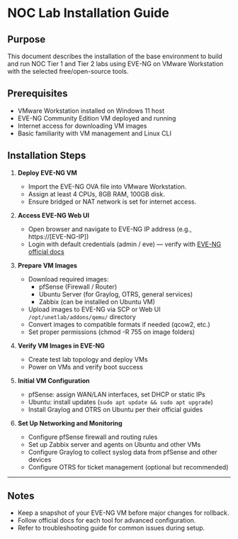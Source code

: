 # NOC Lab Installation Guide

## Purpose
This document describes the installation of the base environment to build and run NOC Tier 1 and Tier 2 labs using EVE-NG on VMware Workstation with the selected free/open-source tools.

## Prerequisites
- VMware Workstation installed on Windows 11 host  
- EVE-NG Community Edition VM deployed and running  
- Internet access for downloading VM images  
- Basic familiarity with VM management and Linux CLI  

## Installation Steps

1. **Deploy EVE-NG VM**  
   - Import the EVE-NG OVA file into VMware Workstation.  
   - Assign at least 4 CPUs, 8GB RAM, 100GB disk.  
   - Ensure bridged or NAT network is set for internet access.  

2. **Access EVE-NG Web UI**  
   - Open browser and navigate to EVE-NG IP address (e.g., https://[EVE-NG-IP])  
   - Login with default credentials (admin / eve) — verify with [EVE-NG official docs](https://www.eve-ng.net/documentation)  

3. **Prepare VM Images**  
   - Download required images:  
     - pfSense (Firewall / Router)  
     - Ubuntu Server (for Graylog, OTRS, general services)  
     - Zabbix (can be installed on Ubuntu VM)  
   - Upload images to EVE-NG via SCP or Web UI `/opt/unetlab/addons/qemu/` directory  
   - Convert images to compatible formats if needed (qcow2, etc.)  
   - Set proper permissions (chmod -R 755 on image folders)  

4. **Verify VM Images in EVE-NG**  
   - Create test lab topology and deploy VMs  
   - Power on VMs and verify boot success  

5. **Initial VM Configuration**  
   - pfSense: assign WAN/LAN interfaces, set DHCP or static IPs  
   - Ubuntu: install updates (`sudo apt update && sudo apt upgrade`)  
   - Install Graylog and OTRS on Ubuntu per their official guides  

6. **Set Up Networking and Monitoring**  
   - Configure pfSense firewall and routing rules  
   - Set up Zabbix server and agents on Ubuntu and other VMs  
   - Configure Graylog to collect syslog data from pfSense and other devices  
   - Configure OTRS for ticket management (optional but recommended)  

---

## Notes  
- Keep a snapshot of your EVE-NG VM before major changes for rollback.  
- Follow official docs for each tool for advanced configuration.  
- Refer to troubleshooting guide for common issues during setup.  
